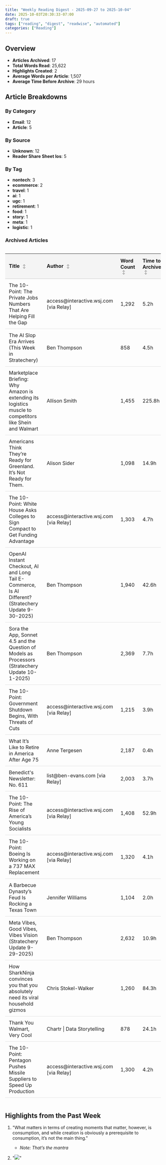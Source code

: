 ```yaml
---
title: "Weekly Reading Digest - 2025-09-27 to 2025-10-04"
date: 2025-10-03T20:30:33-07:00
draft: true
tags: ["reading", "digest", "readwise", "automated"]
categories: ["Reading"]
---
```

## Overview

- **Articles Archived**: 17
- **Total Words Read**: 25,622
- **Highlights Created**: 2
- **Average Words per Article**: 1,507
- **Average Time Before Archive**: 29 hours

## Article Breakdowns

### By Category

- **Email**: 12
- **Article**: 5

### By Source

- **Unknown**: 12
- **Reader Share Sheet Ios**: 5

### By Tag

- **nontech**: 3
- **ecommerce**: 2
- **travel**: 1
- **ai**: 1
- **ugc**: 1
- **retirement**: 1
- **food**: 1
- **story**: 1
- **meta**: 1
- **logistic**: 1

### Archived Articles

<div class="sortable-table-wrapper">
<table class="sortable-table">
  <thead>
    <tr>
      <th onclick="sortTable(0)">Title <span class="sort-indicator">↕</span></th>
      <th onclick="sortTable(1)">Author <span class="sort-indicator">↕</span></th>
      <th onclick="sortTable(2)">Word Count <span class="sort-indicator">↕</span></th>
      <th onclick="sortTable(3)">Time to Archive <span class="sort-indicator">↕</span></th>
    </tr>
  </thead>
  <tbody>
    <tr>
      <td>The 10-Point: The Private Jobs Numbers That Are Helping Fill the Gap</td>
      <td>access@interactive.wsj.com [via Relay]</td>
      <td data-sort="1292">1,292</td>
      <td data-sort="5.216280838888889">5.2h</td>
    </tr>
    <tr>
      <td>The AI Slop Era Arrives (This Week in Stratechery)</td>
      <td>Ben Thompson</td>
      <td data-sort="858">858</td>
      <td data-sort="4.4552590033333335">4.5h</td>
    </tr>
    <tr>
      <td>Marketplace Briefing: Why Amazon is extending its logistics muscle to competitors like Shein and Walmart</td>
      <td>Allison Smith</td>
      <td data-sort="1455">1,455</td>
      <td data-sort="225.76202389083335">225.8h</td>
    </tr>
    <tr>
      <td>Americans Think They’re Ready for Greenland. It’s Not Ready for Them.</td>
      <td>Alison Sider</td>
      <td data-sort="1098">1,098</td>
      <td data-sort="14.889076437222224">14.9h</td>
    </tr>
    <tr>
      <td>The 10-Point: White House Asks Colleges to Sign Compact to Get Funding Advantage</td>
      <td>access@interactive.wsj.com [via Relay]</td>
      <td data-sort="1303">1,303</td>
      <td data-sort="4.717832880277778">4.7h</td>
    </tr>
    <tr>
      <td>OpenAI Instant Checkout, AI and Long Tail E-Commerce, Is AI Different? (Stratechery Update 9-30-2025)</td>
      <td>Ben Thompson</td>
      <td data-sort="1940">1,940</td>
      <td data-sort="42.57754160666667">42.6h</td>
    </tr>
    <tr>
      <td>Sora the App, Sonnet 4.5 and the Question of Models as Processors (Stratechery Update 10-1-2025)</td>
      <td>Ben Thompson</td>
      <td data-sort="2369">2,369</td>
      <td data-sort="7.712871210555556">7.7h</td>
    </tr>
    <tr>
      <td>The 10-Point: Government Shutdown Begins, With Threats of Cuts</td>
      <td>access@interactive.wsj.com [via Relay]</td>
      <td data-sort="1215">1,215</td>
      <td data-sort="3.8663448080555556">3.9h</td>
    </tr>
    <tr>
      <td>What It’s Like to Retire in America After Age 75</td>
      <td>Anne Tergesen</td>
      <td data-sort="2187">2,187</td>
      <td data-sort="0.3965492086111111">0.4h</td>
    </tr>
    <tr>
      <td>Benedict's Newsletter: No. 611</td>
      <td>list@ben-evans.com [via Relay]</td>
      <td data-sort="2003">2,003</td>
      <td data-sort="3.743883965833333">3.7h</td>
    </tr>
    <tr>
      <td>The 10-Point: The Rise of America’s Young Socialists</td>
      <td>access@interactive.wsj.com [via Relay]</td>
      <td data-sort="1408">1,408</td>
      <td data-sort="52.939975495000006">52.9h</td>
    </tr>
    <tr>
      <td>The 10-Point: Boeing Is Working on a 737 MAX Replacement</td>
      <td>access@interactive.wsj.com [via Relay]</td>
      <td data-sort="1320">1,320</td>
      <td data-sort="4.055523542777778">4.1h</td>
    </tr>
    <tr>
      <td>A Barbecue Dynasty’s Feud Is Rocking a Texas Town</td>
      <td>Jennifer Williams</td>
      <td data-sort="1104">1,104</td>
      <td data-sort="2.0466784158333335">2.0h</td>
    </tr>
    <tr>
      <td>Meta Vibes, Good Vibes, Vibes Vision (Stratechery Update 9-29-2025)</td>
      <td>Ben Thompson</td>
      <td data-sort="2632">2,632</td>
      <td data-sort="10.943871464444445">10.9h</td>
    </tr>
    <tr>
      <td>How SharkNinja convinces you that you absolutely need its viral household gizmos</td>
      <td>Chris Stokel-Walker</td>
      <td data-sort="1260">1,260</td>
      <td data-sort="84.33619927555556">84.3h</td>
    </tr>
    <tr>
      <td>Thank You Walmart, Very Cool</td>
      <td>Chartr | Data Storytelling</td>
      <td data-sort="878">878</td>
      <td data-sort="24.129270356944442">24.1h</td>
    </tr>
    <tr>
      <td> The 10-Point: Pentagon Pushes Missile Suppliers to Speed Up Production</td>
      <td>access@interactive.wsj.com [via Relay]</td>
      <td data-sort="1300">1,300</td>
      <td data-sort="4.210175483055556">4.2h</td>
    </tr>
  </tbody>
</table>
</div>

<script>
function sortTable(n) {
  var table = document.querySelector(".sortable-table");
  var rows, switching, i, x, y, shouldSwitch, dir, switchcount = 0;
  switching = true;
  dir = "asc";
  while (switching) {
    switching = false;
    rows = table.rows;
    for (i = 1; i < (rows.length - 1); i++) {
      shouldSwitch = false;
      x = rows[i].getElementsByTagName("TD")[n];
      y = rows[i + 1].getElementsByTagName("TD")[n];
      var xContent = x.getAttribute("data-sort") || x.textContent;
      var yContent = y.getAttribute("data-sort") || y.textContent;
      var xVal = isNaN(xContent) ? xContent.toLowerCase() : parseFloat(xContent);
      var yVal = isNaN(yContent) ? yContent.toLowerCase() : parseFloat(yContent);
      if (dir == "asc") {
        if (xVal > yVal) {
          shouldSwitch = true;
          break;
        }
      } else if (dir == "desc") {
        if (xVal < yVal) {
          shouldSwitch = true;
          break;
        }
      }
    }
    if (shouldSwitch) {
      rows[i].parentNode.insertBefore(rows[i + 1], rows[i]);
      switching = true;
      switchcount++;
    } else {
      if (switchcount == 0 && dir == "asc") {
        dir = "desc";
        switching = true;
      }
    }
  }
}
</script>

<style>
.sortable-table-wrapper {
  overflow-x: auto;
  margin: 1em 0;
}
.sortable-table {
  width: 100%;
  border-collapse: collapse;
  margin: 1em 0;
}
.sortable-table th {
  background-color: #f4f4f4;
  padding: 12px;
  text-align: left;
  cursor: pointer;
  user-select: none;
  border-bottom: 2px solid #ddd;
}
.sortable-table th:hover {
  background-color: #e8e8e8;
}
.sortable-table td {
  padding: 10px 12px;
  border-bottom: 1px solid #ddd;
}
.sortable-table tbody tr:hover {
  background-color: #f9f9f9;
}
.sort-indicator {
  font-size: 0.8em;
  margin-left: 5px;
  color: #999;
}
</style>

## Highlights from the Past Week

1. "What matters in terms of creating moments that matter, however, is consumption, and while creation is obviously a prerequisite to consumption, it’s not the main thing."
   - *Note: That’s the mantra*

2. "![](https://images.wsj.net/im-55291615?size=0.667&height=900&pixel_ratio=3)"
